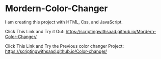 # Mordern-Color-Changer
I am creating this project with HTML, Css, and JavaScript.


Click This Link and Try it Out: https://scriptingwithsaad.github.io/Mordern-Color-Changer/

Click This Link and Try the Previous color changer Project:  https://scriptingwithsaad.github.io/Color-changer/
